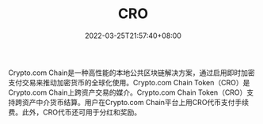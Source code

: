 ﻿---
weight: 
title: "CRO"
description: "Crypto.com Chain是一种高性能的本地公共区块链解决方案，通过启用即时加密支付交易来推动加密货币的全球化使用"
date: 2022-03-25T21:57:40+08:00
lastmod: 2022-03-25T16:45:40+08:00
draft: false
authors: ["Metabd"]
featuredImage: "cro.webp"
link: ""
tags: ["数字代币","CRO"]
categories: ["navigation"]
navigation: ["数字代币"]
lightgallery: true
toc: true
pinned: false
recommend: false
recommend1: false
---
Crypto.com Chain是一种高性能的本地公共区块链解决方案，通过启用即时加密支付交易来推动加密货币的全球化使用。Crypto.com Chain Token（CRO）是Crypto.com Chain上跨资产交易的媒介。Crypto.com Chain Token（CRO）支持跨资产中介货币结算。用户在Crypto.com Chain平台上用CRO代币支付手续费。此外，CRO代币还可用于分红和奖励。

